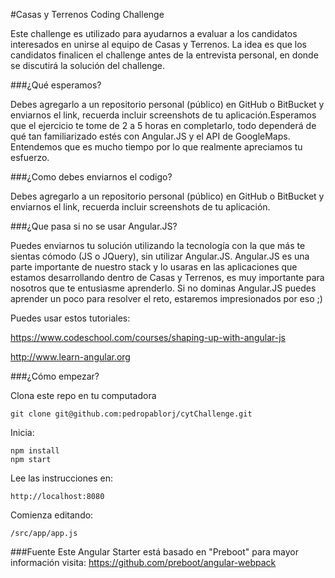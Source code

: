 #Casas y Terrenos Coding Challenge

Este challenge es utilizado para ayudarnos a evaluar a los candidatos interesados en unirse al equipo de Casas y Terrenos.
La idea es que los candidatos finalicen el challenge antes de la entrevista personal, en donde se discutirá la solución del challenge.

###¿Qué esperamos?

Debes agregarlo a un repositorio personal (público) en GitHub o BitBucket y enviarnos el link, recuerda incluir screenshots de tu aplicación.Esperamos que el ejercicio te tome de 2 a 5 horas en completarlo, todo dependerá de qué tan familiarizado estés con Angular.JS y el API de GoogleMaps.
Entendemos que es mucho tiempo por lo que realmente apreciamos tu esfuerzo.

###¿Como debes enviarnos el codigo?

Debes agregarlo a un repositorio personal (público) en GitHub o BitBucket y enviarnos el link, recuerda incluir screenshots de tu aplicación.

###¿Que pasa si no se usar Angular.JS?

Puedes enviarnos tu solución utilizando la tecnología con la que más te sientas cómodo (JS o JQuery), sin utilizar Angular.JS.
Angular.JS es una parte importante de nuestro stack y lo usaras en las aplicaciones que estamos desarrollando dentro de Casas y Terrenos, es muy importante para nosotros que te entusiasme aprenderlo. Si no dominas Angular.JS puedes aprender un poco para resolver el reto, estaremos impresionados por eso ;)

Puedes usar estos tutoriales:

https://www.codeschool.com/courses/shaping-up-with-angular-js

http://www.learn-angular.org

###¿Cómo empezar?

Clona este repo en tu computadora
```
git clone git@github.com:pedropablorj/cytChallenge.git
```

Inicia:
```
npm install
npm start
```

Lee las instrucciones en: 
```
http://localhost:8080
```

Comienza editando:
```
/src/app/app.js
```

###Fuente
Este Angular Starter está basado en "Preboot" para mayor información visita: https://github.com/preboot/angular-webpack
